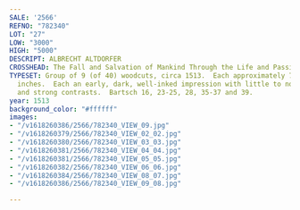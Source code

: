 ```yaml
---
SALE: '2566'
REFNO: "782340"
LOT: "27"
LOW: "3000"
HIGH: "5000"
DESCRIPT: ALBRECHT ALTDORFER
CROSSHEAD: The Fall and Salvation of Mankind Through the Life and Passion of Christ.
TYPESET: Group of 9 (of 40) woodcuts, circa 1513.  Each approximately 73x48 mm; 3x2
  inches.  Each an early, dark, well-inked impression with little to no sign of wear
  and strong contrasts.  Bartsch 16, 23-25, 28, 35-37 and 39.
year: 1513
background_color: "#ffffff"
images:
- "/v1618260386/2566/782340_VIEW_09.jpg"
- "/v1618260379/2566/782340_VIEW_02_02.jpg"
- "/v1618260380/2566/782340_VIEW_03_03.jpg"
- "/v1618260381/2566/782340_VIEW_04_04.jpg"
- "/v1618260381/2566/782340_VIEW_05_05.jpg"
- "/v1618260382/2566/782340_VIEW_06_06.jpg"
- "/v1618260384/2566/782340_VIEW_08_07.jpg"
- "/v1618260386/2566/782340_VIEW_09_08.jpg"

---
```

